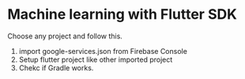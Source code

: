 # Machine learning with Flutter SDK
Choose any project and follow this.
1. import google-services.json from Firebase Console
2. Setup flutter project like other imported project
3. Chekc if Gradle works.
